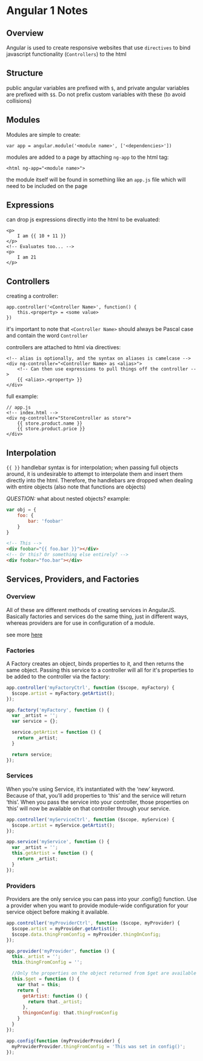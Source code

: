 # Angular 1 Notes

## Overview
Angular is used to create responsive websites that use `directives` to bind javascript functionality (`Controllers`) to the html

## Structure
public angular variables are prefixed with `$`, and private angular variables are prefixed with `$$`. Do not prefix custom variables with these (to avoid collisions)

## Modules
Modules are simple to create:

`var app = angular.module('<module name>', ['<dependencies>'])`

modules are added to a page by attaching `ng-app` to the html tag:

`<html ng-app="<module name>">`

the module itself will be found in something like an `app.js` file which will need to be included on the page

## Expressions
can drop js expressions directly into the html to be evaluated:

```
<p>
    I am {{ 10 + 11 }}
</p>
<!-- Evaluates too... -->
<p>
    I am 21
</p>
```

## Controllers
creating a controller:

```
app.controller('<Controller Name>', function() {
    this.<property> = <some value>
})
```

it's important to note that `<Controller Name>` should always be Pascal case and contain the word `Controller`

controllers are attached to html via directives:

```
<!-- alias is optionally, and the syntax on aliases is camelcase -->
<div ng-controller="<Controller Name> as <alias>">
    <!-- Can then use expressions to pull things off the controller -->
    {{ <alias>.<property> }}
</div>
```

full example:
```
// app.js
<!-- index.html -->
<div ng-controller="StoreController as store">
    {{ store.product.name }}
    {{ store.product.price }}
</div>
```

## Interpolation
`{{ }}` handlebar syntax is for interpolation; when passing full objects around, it is undesirable to attempt to interpolate them and insert them directly into the html. Therefore, the handlebars are dropped when dealing with entire objects (also note that functions are objects)

*QUESTION:* what about nested objects? example:
```js
var obj = {
    foo: {
        bar: 'foobar'
    }
}
```

```html
<!-- This -->
<div foobar="{{ foo.bar }}"></div>
<!-- Or this? Or something else entirely? -->
<div foobar="foo.bar"></div>
```

## Services, Providers, and Factories

### Overview

All of these are different methods of creating services in AngularJS. Basically factories and services do the same thing, just in different ways, whereas providers are for use in configuration of a module.

see more [here](https://tylermcginnis.com/angularjs-factory-vs-service-vs-provider/)

### Factories

A Factory creates an object, binds properties to it, and then returns the same object. Passing this service to a controller will all for it's properties to be added to the controller via the factory:

```js
app.controller('myFactoryCtrl', function ($scope, myFactory) {
  $scope.artist = myFactory.getArtist();
});

app.factory('myFactory', function () {
  var _artist = '';
  var service = {};

  service.getArtist = function () {
    return _artist;
  }

  return service;
});
```

### Services

When you’re using Service, it’s instantiated with the ‘new’ keyword. Because of that, you’ll add properties to ‘this’ and the service will return ‘this’. When you pass the service into your controller, those properties on ‘this’ will now be available on that controller through your service.

```js
app.controller('myServiceCtrl', function ($scope, myService) {
  $scope.artist = myService.getArtist();
});

app.service('myService', function () {
  var _artist = '';
  this.getArtist = function () {
    return _artist;
  }
});
```

### Providers

Providers are the only service you can pass into your .config() function. Use a provider when you want to provide module-wide configuration for your service object before making it available.

```js
app.controller('myProviderCtrl', function ($scope, myProvider) {
  $scope.artist = myProvider.getArtist();
  $scope.data.thingFromConfig = myProvider.thingOnConfig;
});

app.provider('myProvider', function () {
  this._artist = '';
  this.thingFromConfig = '';

  //Only the properties on the object returned from $get are available in the controller.
  this.$get = function () {
    var that = this;
    return {
      getArtist: function () {
        return that._artist;
      },
      thingonConfig: that.thingFromConfig
    }
  }
});

app.config(function (myProviderProvider) {
  myProviderProvider.thingFromConfig = 'This was set in config()';
});
```
